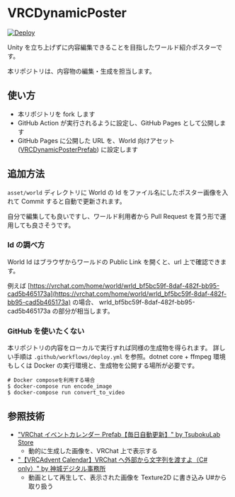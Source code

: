# VRCDynamicPoster

[![Deploy](https://github.com/shino-hinaduki/VRCDynamicPoster/actions/workflows/deploy.yml/badge.svg)](https://github.com/shino-hinaduki/VRCDynamicPoster/actions/workflows/deploy.yml)

Unity を立ち上げずに内容編集できることを目指したワールド紹介ポスターです。

本リポジトリは、内容物の編集・生成を担当します。

## 使い方

- 本リポジトリを fork します
- GitHub Action が実行されるように設定し、GitHub Pages として公開します
- GitHub Pages に公開した URL を、World 向けアセット ([VRCDynamicPosterPrefab](https://github.com/shino-hinaduki/VRCDynamicPosterPrefab)) に設定します

## 追加方法

`asset/world` ディレクトリに World の Id をファイル名にしたポスター画像を入れて Commit すると自動で更新されます。

自分で編集しても良いですし、ワールド利用者から Pull Request を貰う形で運用しても良さそうです。

### Id の調べ方

World Id はブラウザからワールドの Public Link を開くと、url 上で確認できます。

例えば [https://vrchat.com/home/world/wrld_bf5bc59f-8daf-482f-bb95-cad5b465173a](https://vrchat.com/home/world/wrld_bf5bc59f-8daf-482f-bb95-cad5b465173a) の場合、 wrld_bf5bc59f-8daf-482f-bb95-cad5b465173a の部分が相当します。

### GitHub を使いたくない

本リポジトリの内容をローカルで実行すれば同様の生成物を得られます。
詳しい手順は `.github/workflows/deploy.yml` を参照。dotnet core + ffmpeg 環境 もしくは Docker の実行環境と、生成物を公開する場所が必要です。

```shell
# Docker composeを利用する場合
$ docker-compose run encode_image
$ docker-compose run convert_to_video
```

## 参照技術

- ["VRChat イベントカレンダー Prefab【毎日自動更新】" by TsubokuLab Store](https://booth.pm/ja/items/1223535)
  - 動的に生成した画像を、VRChat 上で表示する
- ["【VRCAdvent Calendar】VRChat へ外部から文字列を渡すよ（C# only）" by 神城デジタル事務所](https://kamishiro.online/archives/215)
  - 動画として再生して、表示された画像を Texture2D に書き込み U#から取り扱う
